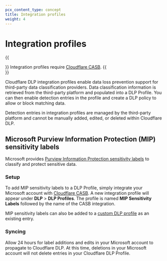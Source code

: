 ```yaml
---
pcx_content_type: concept
title: Integration profiles
weight: 4
---
```


# Integration profiles

{{<Aside type="note">}}
Integration profiles require [Cloudflare CASB](/cloudflare-one/applications/scan-apps/).
{{</Aside>}}

Cloudflare DLP integration profiles enable data loss prevention support for third-party data classification providers. Data classification information is retrieved from the third-party platform and populated into a DLP Profile. You can then enable detection entries in the profile and create a DLP policy to allow or block matching data.

Detection entries in integration profiles are managed by the third-party platform and cannot be manually added, edited, or deleted within Cloudflare DLP.

## Microsoft Purview Information Protection (MIP) sensitivity labels

Microsoft provides [Purview Information Protection sensitivity labels](https://learn.microsoft.com/en-us/purview/sensitivity-labels) to classify and protect sensitive data.

### Setup

To add MIP sensitivity labels to a DLP Profile, simply integrate your Microsoft account with [Cloudflare CASB](/cloudflare-one/applications/scan-apps/casb-integrations/microsoft-365/). A new integration profile will appear under **DLP** > **DLP Profiles**. The profile is named **MIP Sensitivity Labels** followed by the name of the CASB integration.

MIP sensitivity labels can also be added to a [custom DLP profile](/cloudflare-one/policies/data-loss-prevention/dlp-profiles/#build-a-custom-profile) as an existing entry.

### Syncing

Allow 24 hours for label additions and edits in your Microsoft account to propagate to Cloudflare DLP. At this time, deletions in your Microsoft account will not delete entries in your Cloudflare DLP Profile.
